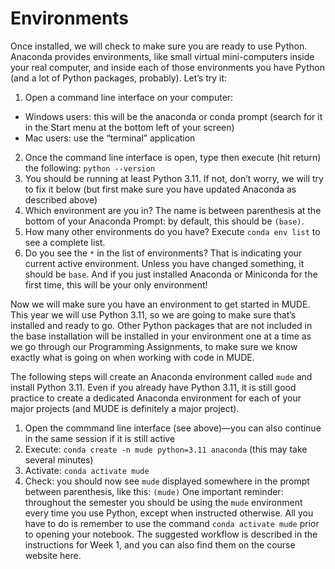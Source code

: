 # Environments

Once installed, we will check to make sure you are ready to use Python. Anaconda provides environments, like small virtual mini-computers inside your real computer, and inside each of those environments you have Python (and a lot of Python packages, probably). Let’s try it:

1. Open a command line interface on your computer:
  - Windows users: this will be the anaconda or conda prompt (search for it in the Start menu at the bottom left of your screen)
  - Mac users: use the “terminal” application
2. Once the command line interface is open, type then execute (hit return) the following: `python --version`
3. You should be running at least Python 3.11. If not, don’t worry, we will try to fix it below (but first make sure you have updated Anaconda as described above)
4. Which environment are you in? The name is between parenthesis at the bottom of your Anaconda Prompt: by default, this should be `(base)`.
5. How many other environments do you have? Execute `conda env list` to see a complete list.
6. Do you see the `*` in the list of environments? That is indicating your current active environment. Unless you have changed something, it should be `base`. And if you just installed Anaconda or Miniconda for the first time, this will be your only environment!

Now we will make sure you have an environment to get started in MUDE. This year we will use Python 3.11, so we are going to make sure that’s installed and ready to go. Other Python packages that are not included in the base installation will be installed in your environment one at a time as we go through our Programming Assignments, to make sure we know exactly what is going on when working with code in MUDE.

The following steps will create an Anaconda environment called `mude` and install Python 3.11. Even if you already have Python 3.11, it is still good practice to create a dedicated Anaconda environment for each of your major projects (and MUDE is definitely a major project).

1. Open the commmand line interface (see above)—you can also continue in the same session if it is still active
2. Execute: `conda create -n mude python=3.11 anaconda` (this may take several minutes)
3. Activate: `conda activate mude`
4. Check: you should now see `mude` displayed somewhere in the prompt between parenthesis, like this: `(mude)`
One important reminder: throughout the semester you should be using the `mude` environment every time you use Python, except when instructed otherwise. All you have to do is remember to use the command `conda activate mude` prior to opening your notebook. The suggested workflow is described in the instructions for Week 1, and you can also find them on the course website here.